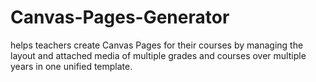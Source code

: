 # Canvas-Pages-Generator
helps teachers create Canvas Pages for their courses by managing the layout and attached media of multiple grades and courses over multiple years in one unified template. 

